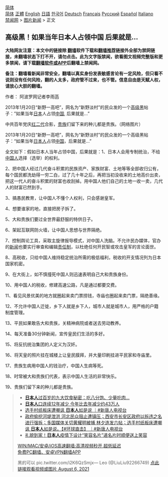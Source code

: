  <!-- 面包屑导航 --> <div class="breadcrumb"><!-- GTranslate: https://gtranslate.io/ -->  <div class="switcher notranslate">  <div class="selected">  <a href="#" onclick="return false;"> 简体</a>  </div>  <div class="option">  <a href="https://www.bannedbook.org" onclick="doGTranslate('zh-CN|zh-CN');jQuery('div.switcher div.selected a').html(jQuery(this).html());return false;" title="简体中文" class="nturl selected"> 简体</a>  <a href="https://www.bannedbook.org/zh-tw/" onclick="doGTranslate('zh-CN|zh-TW');jQuery('div.switcher div.selected a').html(jQuery(this).html());return false;" title="繁體中文" class="nturl"> 正體</a>  <a href="https://www.bannedbook.org/en/" onclick="doGTranslate('zh-CN|en');jQuery('div.switcher div.selected a').html(jQuery(this).html());return false;" title="English" class="nturl"> English</a>  <a href="https://www.bannedbook.org/ja/" onclick="doGTranslate('zh-CN|ja');jQuery('div.switcher div.selected a').html(jQuery(this).html());return false;" title="日本語" class="nturl"> 日語</a>  <a href="https://www.bannedbook.org/ko/" onclick="doGTranslate('zh-CN|ko');jQuery('div.switcher div.selected a').html(jQuery(this).html());return false;" title="한국어" class="nturl"> 한국어</a>  <a href="https://www.bannedbook.org/de/" onclick="doGTranslate('zh-CN|de');jQuery('div.switcher div.selected a').html(jQuery(this).html());return false;" title="Deutsch" class="nturl"> Deutsch</a>  <a href="https://www.bannedbook.org/fr/" onclick="doGTranslate('zh-CN|fr');jQuery('div.switcher div.selected a').html(jQuery(this).html());return false;" title="Français" class="nturl"> Français</a>  <a href="https://www.bannedbook.org/ru/" onclick="doGTranslate('zh-CN|ru');jQuery('div.switcher div.selected a').html(jQuery(this).html());return false;" title="Русский" class="nturl"> Русский</a>  <a href="https://www.bannedbook.org/es/" onclick="doGTranslate('zh-CN|es');jQuery('div.switcher div.selected a').html(jQuery(this).html());return false;" title="Español" class="nturl"> Español</a>  <a href="https://www.bannedbook.org/it/" onclick="doGTranslate('zh-CN|it');jQuery('div.switcher div.selected a').html(jQuery(this).html());return false;" title="Italiano" class="nturl"> Italiano</a>  </div>  </div>      <div class='breadcrumb-sub'><!-- Breadcrumb NavXT 6.3.0 --> <a href="https://www.bannedbook.org/" class="home">禁闻网</a> &gt; <a href="https://www.bannedbook.org/bnews/topimagenews/" class="category">图片新闻</a> &gt; 正文</div></div><h2>高级黑！如果当年日本人占领中国 后果就是…</h2> <p class="notice"><b>大陆网友注意：本文中的链接除 <a href="https://github.com/bannedbook/fanqiang" >翻墙</a>软件下载和<a href="https://github.com/killgcd/justmysocks/blob/master/README.md">翻墙推荐</a>链接外全部为禁网链接，未翻墙状态下打不开，请勿点击。此为文字版禁闻，欲看图文视频完整版和更多禁闻，请下载<a href="https://github.com/bannedbook/fanqiang">翻墙软件或APP</a>后翻墙上禁闻网。</p><p>备注：翻墙看新闻非常安全，翻墙以真实身份发表敏感言论有一定风险，但只看不说则没有任何风险，翻的人太多，政府管不过来，也不管。信息自由是天赋人权，请放心大胆的翻墙。</b></p>  <div class="entry"> <p>作者： 阿波罗网记者李雨菡</p> <p id="summary">2013年1月20日“新野一高吧”，网名为“新野淡村”的民众发的一个<a href="https://www.bannedbook.org/bnews/tag/%E9%AB%98%E7%BA%A7%E9%BB%91/" class="st_tag internal_tag" rel="tag" title="标签 高级黑 下的日志">高级黑</a>帖子：&#8221;如果当年<a href="https://www.bannedbook.org/bnews/tag/%e6%97%a5%e6%9c%ac/" class="st_tag internal_tag" rel="tag" title="标签 日本 下的日志">日本</a>人占领<span class='wp_keywordlink_affiliate'><a href="https://www.bannedbook.org/" title="中国" target="_blank">中国</a></span>, 后果就是&#8230;&#8221;</p> <p id="conimg">中共百年党庆<a href="https://www.bannedbook.org/bnews/tag/%e7%ba%a2%e4%ba%8c%e4%bb%a3/" class="st_tag internal_tag" rel="tag" title="标签 红二代 下的日志">红二代</a>合影，<a href="https://www.bannedbook.org/bnews/tag/%e8%b4%b5%e6%97%8f/" class="st_tag internal_tag" rel="tag" title="标签 贵族 下的日志">贵族</a>们留下来的种儿都是贵族。（网络图片）</p> <p>2013年1月20日“新野一高吧”，网名为“新野淡村”的民众发的一个高级黑帖子：“如果当年<a href="https://www.bannedbook.org/bnews/tag/%e6%97%a5%e6%9c%ac%e4%ba%ba/" class="st_tag internal_tag" rel="tag" title="标签 日本人 下的日志">日本人</a>占领<a href="https://www.bannedbook.org/bnews/tag/%E4%B8%AD%E5%9B%BD/" class="st_tag internal_tag" rel="tag" title="标签 中国 下的日志">中国</a>，后果就是&#8230;”</p> <p>全文如下：假如日本人当年占领中国，后果就是：1、日本人会用专制统治，不给<a href="https://www.bannedbook.org/bnews/tag/%e4%b8%ad%e5%9b%bd%e4%ba%ba/" class="st_tag internal_tag" rel="tag" title="标签 中国人 下的日志">中国人</a>选择（选举）的权利。</p> <p>2、把中国人经过几代奋斗积累的民族资产、家族财富、土地等等全部收归公有，每个国民都洗劫得一穷二白，过了几十年之后，再把当初没收来的土地高价出卖，把这一代人的奋斗积累的财富也收刮掉。用中国人他们自己的土地一收一卖，几代人的财富已然到手。</p>  <p>3、搞愚民教育，让中国人不懂个人权利，只会感谢皇军。</p> <p>4、想要谁家的地，直接把房子拆了。</p> <p>5、大和贵族们要过全世界最舒服的特供日子。</p> <p>6、架起互联网防火墙，让中国人思想与世界隔绝。</p> <p>7、控制舆论工具，采取主旋律报导模式，对中国人洗脑。不允许民办媒体，官办的<span class='wp_keywordlink_affiliate'><a href="https://www.bannedbook.org/" title="新闻">新闻</a></span>也要实行审查和编辑<a href="https://www.bannedbook.org/bnews/tag/%E8%B4%A3%E4%BB%BB%E5%88%B6/" class="st_tag internal_tag" rel="tag" title="标签 责任制 下的日志">责任制</a>，以杜绝任何开民智或攻击皇军的言论面世。</p> <p>8、高税收，只给中国人维持稳定统治所需的极低福利，税收的开支情况列为日本国家机密。</p>  <p>9、在大街上，如不慎撞死中国人则迅速表明自己大和贵族身份。</p> <p>10、用中国人的税收，修建高速公路，凡是通过都要交费。</p> <p>11、看见风景优美的地方就圈起来卖门票捞钱，寺庙也圈起来卖门票，隔绝善缘。</p> <p>12、不允许中国人迁徙，乡下人就是乡下人，城市人就是城市人，用严格的户籍制度管理。</p> <p>13、平民如果敢告大和贵族，关精神病院或者送去劳动教养。</p> <p>14、每天准备30分钟新闻，宣传皇民们生活的多好。</p>  <p>15、将反抗统治集团的人定义为汉奷。</p> <p>16、将天皇的照片挂在城楼上让皇民膜拜，并大量印刷挂进平民家和寺庙里。</p> <p>17、贵族生病用中国人的钱治疗，中国人生病等死。</p> <p>18、时常被大和贵族们代表，表示中国人生活的非常快乐。</p> <p>19、贵族们留下来的种儿都是贵族。</p> <blockquote><ul class='op-related-articles' title='相关阅读'> <li><a href='https://www.bannedbook.org/bnews/lifebaike/20210806/1601237.html' target='_blank'><b>日本人</b>过百岁的九大饮食秘密：吃八分饱、少量吃肉…</a></li> <li><a href='https://www.bannedbook.org/bnews/baitai/20210805/1600835.html' target='_blank'><b>日本人</b>口连续12年减少 今年比去年减少约43万人</a></li> <li><a href='https://www.bannedbook.org/bnews/bannedvideo/20210803/1599534.html' target='_blank'>选手村纸板床遭嘲讽 <b>日本人</b>如是说 ｜#新唐人电视台</a></li> <li><a href='https://www.bannedbook.org/bnews/bannedvideo/20210803/1599528.html' target='_blank'>政府偷挖河堤泄洪 河北民众阻止遭镇压；西安市长安区政府以拆违之名进行强拆；多国媒体关切黄耀明被捕 林夕连发六帖；选手村纸板床遭嘲讽 <b>日本人</b>如是说。【#环球直击】 ｜#新唐人电视台</a></li> <li><a href='https://www.bannedbook.org/bnews/funmedia/20210803/1599256.html' target='_blank'>礼貌到家！<b>日本人</b>疫情下设计“笑容名片”递名片时顺便送上笑容</a></li> </ul> <p class="texttj"> <a href="https://github.com/bannedbook/fanqiang/wiki/V2ray%E6%9C%BA%E5%9C%BA" target="_blank">WIN/MAC/安卓/iOS高速翻墙:高清视频秒开,超低延迟</a><br/> <a href="https://github.com/bannedbook/fanqiang/wiki/%E7%A6%81%E9%97%BB%E7%BD%91%E5%AE%89%E5%8D%93%E7%BF%BB%E5%A2%99%E6%96%B0%E9%97%BBAPP" target="_blank">免费PC翻墙、安卓VPN翻墙APP</a></p> <p>黑的可以   pic.twitter.com/i2K6QzSmjx— Leo   (@LiuLiu92266749) <a href="https://twitter.com/LiuLiu92266749/status/1423762348452368385?ref_src=twsrc%5Etfw">点此链接观看视频或图片 August 6, 2021</a></p></blockquote> </p><a name='sharetosocial'></a>  <div style="margin-bottom:5px;padding-bottom:5px;clear:both"> <div id="archive-pix-1" class="banner-ads"> <!-- AuctionX Display platform tag START --> <div id="26318x728x90x621x_ADSLOT2" clicktrack="%%CLICK_URL_ESC%%"></div> <!-- AuctionX Display platform tag END --> </div> <div id="archive-pix-2" class="banner-ads"> <!-- AuctionX Display platform tag START --> <div id="26315x300x250x621x_ADSLOT2" clicktrack="%%CLICK_URL_ESC%%"></div> <!-- AuctionX Display platform tag END --> </div> </div>  <div id="archive-pix-1" class="banner-ads"> <!-- AuctionX Display platform tag START --> <div id="26318x728x90x621x_ADSLOT3" clicktrack="%%CLICK_URL_ESC%%"></div> <!-- AuctionX Display platform tag END --> </div> </div><!--END ENTRY--> 